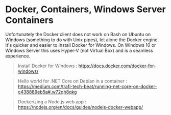 # Docker, Containers, Windows Server Containers

Unfortunately the Docker client does not work on Bash on Ubuntu on Windows (something to do with Unix pipes), let alone the Docker 
engine. It's quicker and easier to install Docker for Windows. On Windows 10 or Windows Server this uses Hyper-V (not Virtual Box) 
and is a seamless experience. 

> Install Docker for Windows : https://docs.docker.com/docker-for-windows/

> Hello world for .NET Core on Debian in a container : https://medium.com/trafi-tech-beat/running-net-core-on-docker-c438889eb5a#.w72qh8qkg

> Dockerizing a Node.js web app : https://nodejs.org/en/docs/guides/nodejs-docker-webapp/
